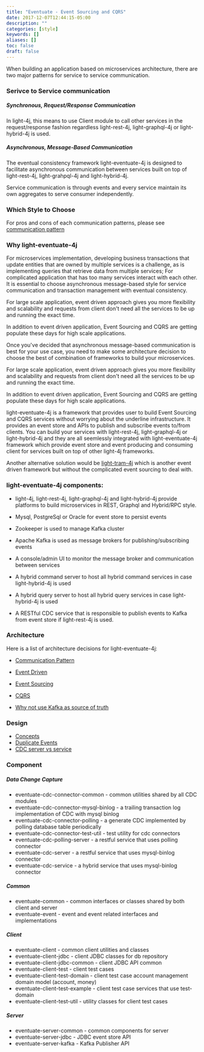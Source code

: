 ```yaml
---
title: "Eventuate - Event Sourcing and CQRS"
date: 2017-12-07T12:44:15-05:00
description: ""
categories: [style]
keywords: []
aliases: []
toc: false
draft: false
---
```


When building an application based on microservices architecture, there are two major patterns
for service to service communication. 

### Serivce to Service communication

##### Synchronous, Request/Response Communication

In light-4j, this means to use Client module to call other services in the request/response
fashion regardless light-rest-4j, light-graphql-4j or light-hybrid-4j is used. 
 
##### Asynchronous, Message-Based Communication

The eventual consistency framework light-eventuate-4j is designed to facilitate asynchronous
communication between services built on top of light-rest-4j, light-grahpql-4j and light-hybrid-4j.

Service communication is through events and every service maintain its own aggregates to serve 
consumer independently.
 
### Which Style to Choose

For pros and cons of each communication patterns, please see [communication pattern][]


### Why light-eventuate-4j 

For microservices implementation, developing business transactions that update entities that are 
owned by multiple services is a challenge, as is implementing queries that retrieve data from multiple 
services; For complicated application that has too many services interact with each other. It is
essential to choose asynchronous message-based style for service communication and transaction
management with eventual consistency. 

For large scale application, event driven approach gives you more flexibility and scalability
and requests from client don't need all the services to be up and running the exact time. 

In addition to event driven application, Event Sourcing and CQRS are getting populate these
days for high scale applications. 

Once you've decided that asynchronous message-based communication is best for your use case, you
need to make some architecture decision to choose the best of combination of frameworks to build
your microservices.

For large scale application, event driven approach gives you more flexibility and scalability
and requests from client don't need all the services to be up and running the exact time. 

In addition to event driven application, Event Sourcing and CQRS are getting populate these
days for high scale applications. 

light-eventuate-4j is a framework that provides user to build Event Sourcing and CQRS services
without worrying about the underline infrastructure. It provides an event store and APIs to
publish and subscribe events to/from clients. You can build your services with light-rest-4j, 
light-graphql-4j or light-hybrid-4j and they are all seemlessly integrated with light-eventuate-4j 
framework which provide event store and event producing and consuming client for services built 
on top of other light-4j frameworks.

Another alternative solution would be [light-tram-4j][] which is another event driven framework but
without the complicated event sourcing to deal with. 

### light-eventuate-4j components:

- light-4j, light-rest-4j, light-graphql-4j and light-hybrid-4j provide platforms to build microservices in REST, Graphql and Hybrid/RPC style.

- Mysql, PostgreSql or Oracle for event store to persist events

- Zookeeper is used to manage Kafka cluster

- Apache Kafka is used as message brokers for publishing/subscribing events

- A console/admin UI to monitor the message broker and communication between services

- A hybrid command server to host all hybrid command services in case light-hybrid-4j is used

- A hybrid query server to host all hybrid query services in case light-hybrid-4j is used
 
- A RESTful CDC service that is responsible to publish events to Kafka from event store if light-rest-4j is used.
  
### Architecture

Here is a list of architecture decisions for light-eventuate-4j:

* [Communication Pattern][] 

* [Event Driven][] 

* [Event Sourcing][]

* [CQRS][]

* [Why not use Kafka as source of truth][]

### Design

* [Concepts][]
* [Duplicate Events][]
* [CDC server vs service][]

### Component

##### Data Change Capture

* eventuate-cdc-connector-common - common utilities shared by all CDC modules
* eventuate-cdc-connector-mysql-binlog - a trailing transaction log implementation of CDC with mysql binlog
* eventuate-cdc-connector-polling - a generate CDC implemented by polling database table periodically
* eventuate-cdc-connector-test-util - test utility for cdc connectors
* eventuate-cdc-polling-server - a restful service that uses polling connector
* eventuate-cdc-server - a restful service that uses mysql-binlog connector
* eventuate-cdc-service - a hybrid service that uses mysql-binlog connector

##### Common

* eventuate-common - common interfaces or classes shared by both client and server
* eventuate-event - event and event related interfaces and implementations

##### Client

* eventuate-client - common client utilities and classes
* eventuate-client-jdbc - client JDBC classes for db repository
* eventuate-client-jdbc-common - client JDBC API common
* eventuate-client-test - client test cases
* eventuate-client-test-domain - client test case account management domain model (account, money)
* eventuate-client-test-example - client test case services that use test-domain
* eventuate-client-test-util - utility classes for client test cases

##### Server

* eventuate-server-common - common components for server
* eventuate-server-jdbc - JDBC event store API
* eventuate-server-kafka - Kafka Publisher API




[communication pattern]: /style/light-eventuate-4j/comm-pattern/
[light-tram-4j]: /style/light-tram-4j/
[Event Driven]: /style/light-eventuate-4j/event-driven/
[Event Sourcing]: /style/light-eventuate-4j/event-sourcing/
[CQRS]: /style/light-eventuate-4j/cqrs/
[Why not use Kafka as source of truth]: /style/light-eventuate-4j/kafka-eventstore/
[Concepts]: /style/light-eventuate-4j/concepts/
[Duplicate Events]: /style/light-eventuate-4j/dup-events/
[CDC server vs service]: /style/light-eventuate-4j/cdc/



